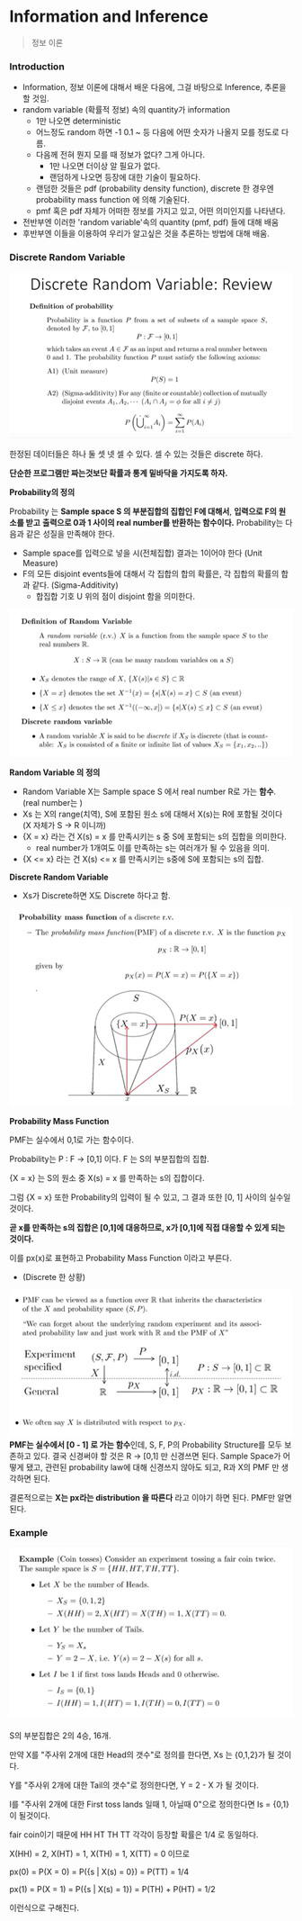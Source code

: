 # Information and Inference

> 정보 이론



### Introduction

- Information, 정보 이론에 대해서 배운 다음에, 그걸 바탕으로 Inference, 추론을 할 것임.
- random variable (확률적 정보) 속의 quantity가 information
  - 1만 나오면 deterministic
  - 어느정도 random 하면 -1 0.1 ~ 등 다음에 어떤 숫자가 나올지 모를 정도로 다름.
  - 다음께 전혀 뭔지 모를 때 정보가 없다? 그게 아니다. 
    - 1만 나오면 더이상 알 필요가 없다.
    - 랜덤하게 나오면 등장에 대한 기술이 필요하다.
  - 랜덤한 것들은 pdf (probability density function), discrete 한 경우엔 probability mass function 에 의해 기술된다.
  - pmf 혹은 pdf 자체가 어떠한 정보를 가지고 있고, 어떤 의미인지를 나타낸다.
- 전반부엔 이러한 'random variable'속의 quantity (pmf, pdf) 들에 대해 배움
- 후반부엔 이들을 이용하여 우리가 알고싶은 것을 추론하는 방법에 대해 배움.



### Discrete Random Variable

![image-20200317165749043](images/image-20200317165749043.png)

 한정된 데이터들은 하나 둘 셋 넷 셀 수 있다. 셀 수 있는 것들은 discrete 하다. 

**단순한 프로그램만 짜는것보단 확률과 통계 밑바닥을 가지도록 하자.** 



**Probability의 정의**

Probability 는 **Sample space S 의 부분집합의 집합인 F에 대해서**, **입력으로 F의 원소를 받고** **출력으로 0과 1 사이의 real number를 반환하는 함수이다.**  Probability는 다음과 같은 성질을 만족해야 한다.

- Sample space를 입력으로 넣을 시(전체집합) 결과는 1이어야 한다 (Unit Measure)
- F의 모든 disjoint events들에 대해서 각 집합의 합의 확률은, 각 집합의 확률의 합과 같다. (Sigma-Additivity)
  - 합집합 기호 U 위의 점이 disjoint 함을 의미한다.



![image-20200317171126546](images/image-20200317171126546.png)

**Random Variable 의 정의**

- Random Variable X는 Sample space S 에서 real number R로 가는 **함수**. (real number는 )
- Xs 는 X의 range(치역), S에 포함된 원소 s에 대해서 X(s)는 R에 포함될 것이다 (X 자체가 S -> R 이니까)
- {X = x} 라는 건 X(s) = x 를 만족시키는 s 중 S에 포함되는 s의 집합을 의미한다.
  - real number가 1개여도 이를 만족하는 s는 여러개가 될 수 있음을 의미.
- {X <= x} 라는 건 X(s) <= x 를 만족시키는 s중에 S에 포함되는 s의 집합.



**Discrete Random Variable**

- Xs가 Discrete하면 X도 Discrete 하다고 함.



![image-20200317174648430](images/image-20200317174648430.png)

**Probability Mass Function**

PMF는 실수에서 0,1로 가는 함수이다. 

Probability는 P : F -> [0,1] 이다. F 는 S의 부분집합의 집합.

{X = x} 는 S의 원소 중 X(s)  = x 를 만족하는 s의 집합이다. 

그럼 {X = x} 또한 Probability의 입력이 될 수 있고, 그 결과 또한 [0, 1] 사이의 실수일 것이다.

**곧 x를 만족하는 s의 집합은 [0,1]에 대응하므로, x가 [0,1]에 직접 대응할 수 있게 되는 것이다.**

이를 px(x)로 표현하고 Probability Mass Function 이라고 부른다.

- (Discrete 한 상황)



![image-20200317175642656](images/image-20200317175642656.png)
**PMF는 실수에서 [0 - 1] 로 가는 함수**인데, S, F, P의 Probability Structure를 모두 보존하고 있다. 결국 신경써야 할 것은 R -> [0,1] 만 신경쓰면 된다. Sample Space가 어떻게 됐고, 관련된 probability law에 대해 신경쓰지 않아도 되고, R과 X의 PMF 만 생각하면 된다.

결론적으로는 **X는 px라는 distribution 을 따른다** 라고 이야기 하면 된다. PMF만 알면 된다.



### Example

![image-20200317180025722](images/image-20200317180025722.png)

S의 부분집합은 2의 4승, 16개. 

만약 X를 "주사위 2개에 대한 Head의 갯수"로 정의를 한다면, Xs 는 {0,1,2}가 될 것이다.

Y를 "주사위 2개에 대한 Tail의 갯수"로 정의한다면, Y = 2 - X 가 될 것이다. 

I를 "주사위 2개에 대한 First toss lands 일때 1, 아닐때 0"으로 정의한다면 Is = {0,1} 이 될것이다.



fair coin이기 때문에 HH HT TH TT 각각이 등장할 확률은 1/4 로 동일하다.



X(HH) = 2,  X(HT) = 1, X(TH) = 1, X(TT) = 0 이므로

px(0) = P(X = 0) = P({s | X(s) = 0}) = P(TT) = 1/4

px(1) = P(X = 1) = P({s | X(s) = 1}) = P(TH) + P(HT) = 1/2

이런식으로 구해진다.



